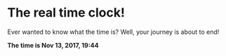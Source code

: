 # The real time clock!

Ever wanted to know what the time is? Well, your journey is about to end!

**The time is Nov 13, 2017, 19:44**